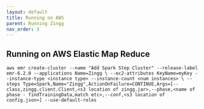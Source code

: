```yaml
---
layout: default
title: Running on AWS
parent: Running Zingg
nav_order: 3
---
```

## Running on AWS Elastic Map Reduce
`aws emr create-cluster --name "Add Spark Step Cluster" --release-label emr-6.2.0 --applications Name=Zingg \
--ec2-attributes KeyName=myKey --instance-type <instance type> --instance-count <num instances> \
--steps Type=Spark,Name="Zingg",ActionOnFailure=CONTINUE,Args=[--class,zingg.client.Client,<s3 location of zingg.jar>,--phase,<name of phase - findTrainingData,match etc>,--conf,<s3 location of config.json>] --use-default-roles`
